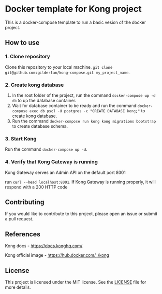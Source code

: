 # Docker template for Kong project

This is a docker-compose template to run a basic vesion of the docker project.

## How to use

### 1. Clone repository

Clone this repository to your local machine. `git clone git@github.com:gilderlan/kong-compose.git my_project_name`.

### 2. Create kong database

1. In the root folder of the project, run the command `docker-compose up -d db` to up the database container.
2. Wait for database container to be ready and run the command `docker-compose exec db psql -U postgres -c "CREATE DATABASE kong;"` to create kong database.
3. Run the command `docker-compose run kong kong migrations bootstrap` to create database schema.

### 3. Start Kong

Run the command `docker-compose up -d`.

### 4. Verify that Kong Gateway is running

Kong Gateway serves an Admin API on the default port 8001

run `curl --head localhost:8001`. If Kong Gateway is running properly, it will respond with a 200 HTTP code

## Contributing

If you would like to contribute to this project, please open an issue or submit a pull request.

## References

Kong docs - https://docs.konghq.com/

Kong official image - https://hub.docker.com/_/kong

## License

This project is licensed under the MIT license. See the [LICENSE](LICENSE) file for more details.
